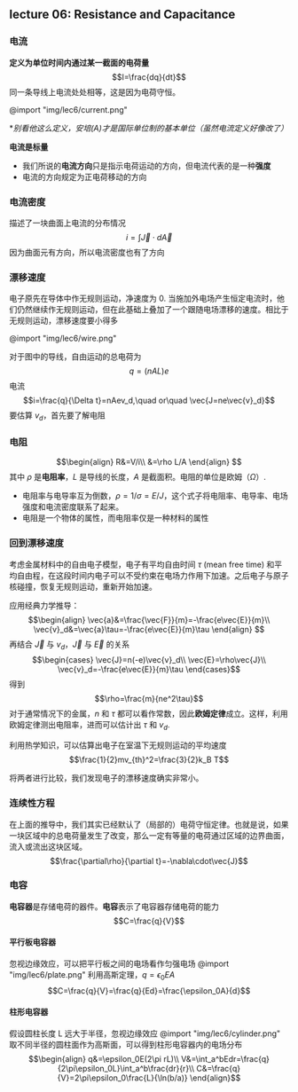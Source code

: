 ## lecture 06: Resistance and Capacitance

### 电流

**定义为单位时间内通过某一截面的电荷量**
$$I=\frac{dq}{dt}$$
同一条导线上电流处处相等，这是因为电荷守恒。

@import "img/lec6/current.png"

**别看他这么定义，安培(A)才是国际单位制的基本单位（虽然电流定义好像改了）*

**电流是标量**

- 我们所说的**电流方向**只是指示电荷运动的方向，但电流代表的是一种**强度**
- 电流的方向规定为正电荷移动的方向

### 电流密度

描述了一块曲面上电流的分布情况
$$i=\int\vec{J}\cdot d\vec{A}$$
因为曲面元有方向，所以电流密度也有了方向

### 漂移速度

电子原先在导体中作无规则运动，净速度为 0. 当施加外电场产生恒定电流时，他们仍然继续作无规则运动，但在此基础上叠加了一个跟随电场漂移的速度。相比于无规则运动，漂移速度要小得多

@import "img/lec6/wire.png"

对于图中的导线，自由运动的总电荷为
$$q=(nAL)e$$
电流
$$i=\frac{q}{\Delta t}=nAev_d,\quad or\quad \vec{J=ne\vec{v}_d}$$
要估算 $v_d$，首先要了解电阻

### 电阻

$$\begin{align}
  R&=V/i\\
  &=\rho L/A
\end{align}
$$
其中 $\rho$ 是**电阻率**，$L$ 是导线的长度，$A$ 是截面积。电阻的单位是欧姆（$\Omega$）.

- 电阻率与电导率互为倒数，$\rho=1/\sigma=E/J$，这个式子将电阻率、电导率、电场强度和电流密度联系了起来。
- 电阻是一个物体的属性，而电阻率仅是一种材料的属性

### 回到漂移速度

考虑金属材料中的自由电子模型，电子有平均自由时间 $\tau$ (mean free time) 和平均自由程，在这段时间内电子可以不受约束在电场力作用下加速。之后电子与原子核碰撞，恢复无规则运动，重新开始加速。

应用经典力学推导：
$$\begin{align}
  \vec{a}&=\frac{\vec{F}}{m}=-\frac{e\vec{E}}{m}\\
  \vec{v}_d&=\vec{a}\tau=-\frac{e\vec{E}}{m}\tau
\end{align}
$$
再结合 $\vec{J}$ 与 $v_d$，$\vec{J}$ 与 $\vec{E}$ 的关系
$$\begin{cases}
  \vec{J}=n(-e)\vec{v}_d\\
  \vec{E}=\rho\vec{J}\\
  \vec{v}_d=-\frac{e\vec{E}}{m}\tau
\end{cases}$$
得到
$$\rho=\frac{m}{ne^2\tau}$$
对于通常情况下的金属，$n$ 和 $\tau$ 都可以看作常数，因此**欧姆定律**成立。这样，利用欧姆定律测出电阻率，进而可以估计出 $\tau$ 和 $v_d$.

利用热学知识，可以估算出电子在室温下无规则运动的平均速度
$$\frac{1}{2}mv_{th}^2=\frac{3}{2}k_B T$$

将两者进行比较，我们发现电子的漂移速度确实非常小。

### 连续性方程

在上面的推导中，我们其实已经默认了（局部的）电荷守恒定律。也就是说，如果一块区域中的总电荷量发生了改变，那么一定有等量的电荷通过区域的边界曲面，流入或流出这块区域。
$$\frac{\partial\rho}{\partial t}=-\nabla\cdot\vec{J}$$

### 电容

**电容器**是存储电荷的器件。**电容**表示了电容器存储电荷的能力
$$C=\frac{q}{V}$$

#### 平行板电容器

忽视边缘效应，可以把平行板之间的电场看作匀强电场
@import "img/lec6/plate.png"
利用高斯定理，$q=\epsilon_0EA$
$$C=\frac{q}{V}=\frac{q}{Ed}=\frac{\epsilon_0A}{d}$$

#### 柱形电容器

假设圆柱长度 L 远大于半径，忽视边缘效应
@import "img/lec6/cylinder.png"
取不同半径的圆柱面作为高斯面，可以得到柱形电容器内的电场分布
$$\begin{align}
  q&=\epsilon_0E(2\pi rL)\\
  V&=\int_a^bEdr=\frac{q}{2\pi\epsilon_0L}\int_a^b\frac{dr}{r}\\
  C&=\frac{q}{V}=2\pi\epsilon_0\frac{L}{\ln(b/a)}
\end{align}$$
